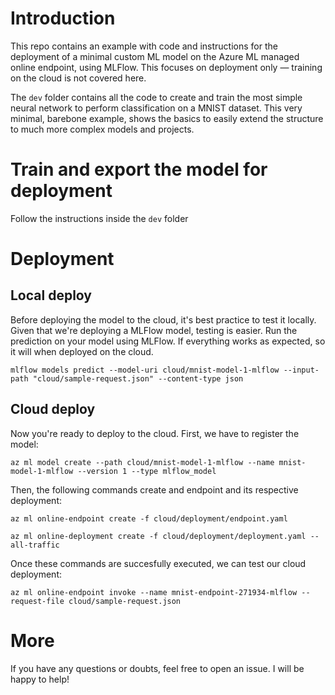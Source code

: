 # Introduction

This repo contains an example with code and instructions for the deployment of a minimal custom ML model on the Azure ML managed online endpoint, using MLFlow. This focuses on deployment only — training on the cloud is not covered here.

The `dev` folder contains all the code to create and train the most simple neural network to perform classification on a MNIST dataset. This very minimal, barebone example, shows the basics to easily extend the structure to much more complex models and projects.

# Train and export the model for deployment

Follow the instructions inside the `dev` folder

# Deployment

## Local deploy

Before deploying the model to the cloud, it's best practice to test it locally. Given that we're deploying a MLFlow model, testing is easier. Run the prediction on your model using MLFlow. If everything works as expected, so it will when deployed on the cloud.

`mlflow models predict --model-uri cloud/mnist-model-1-mlflow --input-path "cloud/sample-request.json" --content-type json`

## Cloud deploy

Now you're ready to deploy to the cloud. First, we have to register the model:

`az ml model create --path cloud/mnist-model-1-mlflow --name mnist-model-1-mlflow --version 1 --type mlflow_model`

Then, the following commands create and endpoint and its respective deployment:

`az ml online-endpoint create -f cloud/deployment/endpoint.yaml`

`az ml online-deployment create -f cloud/deployment/deployment.yaml --all-traffic`

Once these commands are succesfully executed, we can test our cloud deployment:

`az ml online-endpoint invoke --name mnist-endpoint-271934-mlflow --request-file cloud/sample-request.json`

# More

If you have any questions or doubts, feel free to open an issue. I will be happy to help!

